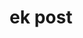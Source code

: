 ---
layout: community
category: community
title: "ek post"
description: " Any of you start Bicycle touring at a older age? I am just starting and only doing three or four day trips at a time. I am 46 years old. I plan on doing much longer touring when I retire. I will be 5"
isTopLevel: false
isSingleLevel: false
isArticle: false
datePublished: 2022-09-23 14:13:00 +0300
dateModified: 2022-09-23 14:13:00 +0300
published: false
---